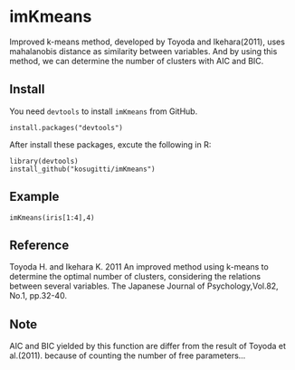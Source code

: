 # imKmeans

Improved k-means method, developed by Toyoda and Ikehara(2011), uses mahalanobis distance as similarity between variables. And by using this method, we can determine the number of clusters with AIC and BIC.

## Install

You need `devtools` to install `imKmeans` from GitHub.

```
install.packages("devtools")
```

After install these packages, excute the following in R:

```
library(devtools)
install_github("kosugitti/imKmeans")
```
## Example
```
imKmeans(iris[1:4],4)
```

## Reference
Toyoda H. and Ikehara K. 2011 An improved method using k-means to determine the optimal number of clusters, considering the relations between several variables. The Japanese Journal of Psychology,Vol.82, No.1, pp.32-40.


## Note

AIC and BIC yielded by this function are differ from the result of Toyoda et al.(2011). because of counting the number of free parameters...